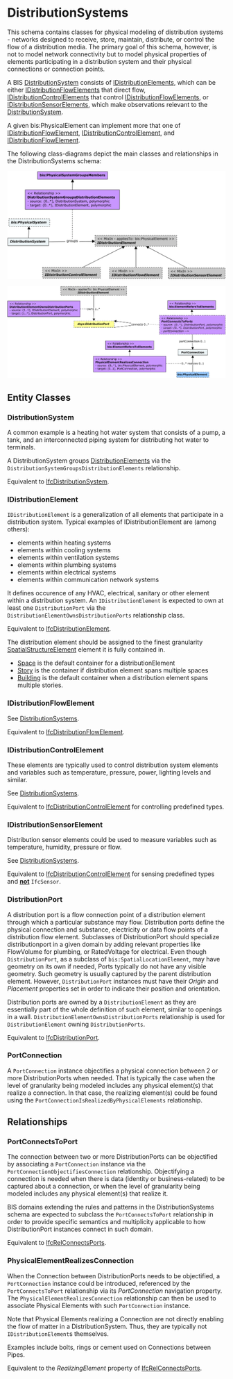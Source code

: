 ﻿---
noEditThisPage: true
remarksTarget: DistributionSystems.ecschema.md
---

# DistributionSystems

This schema contains classes for physical modeling of distribution systems - networks designed to receive, store, maintain, distribute, or control the flow of a distribution media. The primary goal of this schema, however, is not to model network connectivity but to model physical properties of elements participating in a distribution system and their physical connections or connection points.

A BIS [DistributionSystem](#distributionsystem) consists of [IDistributionElements](#idistributionelement), which can be either [IDistributionFlowElements](#idistributionflowelement) that direct flow, [IDistributionControlElements](#idistributioncontrolelement) that control [IDistributionFlowElements](#idistributionflowelement), or [IDistributionSensorElements](#idistributionsensorelement), which make observations relevant to the [DistributionSystem](#distributionsystem).

A given bis:PhysicalElement can implement more that one of [IDistributionFlowElement](#idistributionflowelement), [IDistributionControlElement](#idistributioncontrolelement), and [IDistributionFlowElement](#idistributionflowelement).

The following class-diagrams depict the main classes and relationships in the DistributionSystems schema:

![DistributionSystems](./media/DistributionSystems.png)

![DistributionPorts](./media/DistributionPorts.png)

## Entity Classes

### DistributionSystem

A common example is a heating hot water system that consists of a pump, a tank, and an interconnected piping system for distributing hot water to terminals.

A DistributionSystem groups [DistributionElements](#IDistributionElement) via the `DistributionSystemGroupsDistributionElements` relationship.

Equivalent to [IfcDistributionSystem](https://standards.buildingsmart.org/IFC/RELEASE/IFC4_3/HTML/lexical/IfcDistributionSystem.htm).

### IDistributionElement

`IDistributionElement` is a generalization of all elements that participate in a distribution system. Typical examples of IDistributionElement are (among others):

- elements within heating systems
- elements within cooling systems
- elements within ventilation systems
- elements within plumbing systems
- elements within electrical systems
- elements within communication network systems

It defines occurence of any HVAC, electrical, sanitary or other element within a distribution system. An `IDistributionElement` is expected to own at least one `DistributionPort` via the `DistributionElementOwnsDistributionPorts` relationship class.

Equivalent to [IfcDistributionElement](https://standards.buildingsmart.org/IFC/RELEASE/IFC4_3/HTML/lexical/IfcDistributionElement.htm).

The distribution element should be assigned to the finest granularity [SpatialStructureElement](./spatialcomposition.ecschema/#spatialstructureelement) element it is fully contained in.

- [Space](./buildingspatial.ecschema/#space) is the default container for a distributionElement
- [Story](./buildingspatial.ecschema/#story) is the container if distribution element spans multiple spaces
- [Building](./buildingspatial.ecschema/#building) is the default container when a distribution element spans multiple stories.

### IDistributionFlowElement

See [DistributionSystems](#distributionsystems).

Equivalent to [IfcDistributionFlowElement](https://standards.buildingsmart.org/IFC/RELEASE/IFC4_3/HTML/lexical/IfcDistributionFlowElement.htm).

### IDistributionControlElement

These elements are typically used to control distribution system elements and variables such as temperature, pressure, power, lighting levels and similar.

See [DistributionSystems](#distributionsystems).

Equivalent to [IfcDistributionControlElement](https://standards.buildingsmart.org/IFC/RELEASE/IFC4_3/HTML/lexical/IfcDistributionControlElement.htm) for controlling predefined types.

### IDistributionSensorElement

Distribution sensor elements could be used to measure variables such as temperature, humidity, pressure or flow.

See [DistributionSystems](#distributionsystems).

Equivalent to [IfcDistributionControlElement](https://standards.buildingsmart.org/IFC/RELEASE/IFC4_3/HTML/lexical/IfcDistributionControlElement.htm) for sensing predefined types and <b><u>not</u></b> `IfcSensor`.

### DistributionPort

A distribution port is a flow connection point of a distribution element through which a particular substance may flow.
Distribution ports define the physical connection and substance, electricity or data flow points of a distribution flow element. Subclasses of DistributionPort should specialize distributionport in a given domain by adding relevant properties like FlowVolume for plumbing, or RatedVoltage for electrical. Even though `DistributionPort`, as a subclass of `bis:SpatialLocationElement`, may have geometry on its own if needed, Ports typically do not have any visible geometry. Such geometry is usually captured by the parent distribution element. However, `DistributionPort` instances must have their _Origin_ and _Placement_ properties set in order to indicate their position and orientation.

Distribution ports are owned by a `DistributionElement` as they are essentially part of the whole definition of such element, similar to openings in a wall. `DistributionElementOwnsDistributionPorts` relationship is used for `DistributionElement` owning `DistributionPorts`.

Equivalent to [IfcDistributionPort](https://standards.buildingsmart.org/IFC/RELEASE/IFC4_3/HTML/lexical/IfcDistributionPort.htm).

### PortConnection

A `PortConnection` instance objectifies a physical connection between 2 or more DistributionPorts when needed. That is typically the case when the level of granularity being modeled includes any physical element(s) that realize a connection. In that case, the realizing element(s) could be found using the `PortConnectionIsRealizedByPhysicalElements` relationship.

## Relationships

### PortConnectsToPort

The connection between two or more DistributionPorts can be objectified by associating a `PortConnection` instance via the `PortConnectionObjectifiesConnection` relationship. Objectifying a connection is needed when there is data (identity or business-related) to be captured about a connection, or when the level of granularity being modeled includes any physical element(s) that realize it.

BIS domains extending the rules and patterns in the DistributionSystems schema are expected to subclass the `PortConnectsToPort` relationship in order to provide specific semantics and multiplicity applicable to how DistributionPort instances connect in such domain.

Equivalent to [IfcRelConnectsPorts](https://standards.buildingsmart.org/IFC/RELEASE/IFC4_3/HTML/lexical/IfcRelConnectsPorts.htm).

### PhysicalElementRealizesConnection

When the Connection between DistributionPorts needs to be objectified, a `PortConnection` instance could be introduced, referenced by the `PortConnectsToPort` relationship via its _PortConnection_ navigation property. The `PhysicalElementRealizesConnection` relationship can then be used to associate Physical Elements with such `PortConnection` instance.

Note that Physical Elements realizing a Connection are not directly enabling the flow of matter in a DistributionSystem. Thus, they are typically not `IDistributionElement`s themselves. 

Examples include bolts, rings or cement used on Connections between Pipes.

Equivalent to the _RealizingElement_ property of [IfcRelConnectsPorts](https://standards.buildingsmart.org/IFC/RELEASE/IFC4_3/HTML/lexical/IfcRelConnectsPorts.htm).